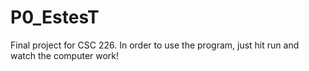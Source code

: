 # P0_EstesT
Final project for CSC 226.
In order to use the program, just hit run and watch the computer work!
